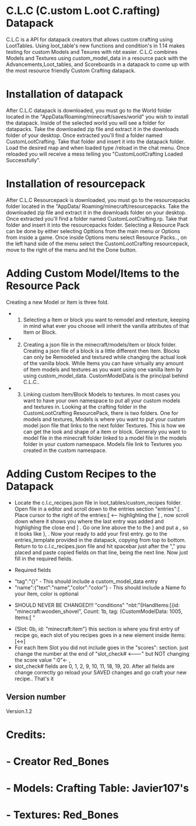 # C.L.C (C.ustom L.oot C.rafting) Datapack
C.L.C is a API for datapack creators that allows custom crafting using LootTables. Using loot_table's new functions and condition's in 1.14 makes testing for custom Models and Texures with nbt easier. C.L.C combines Models and Textures using custom_model_data in a resource pack with the Advancements,Loot_tables, and Scoreboards in a datapack to come up with the most resource friendly Custom Crafting datapack.    

   
#   Installation of datapack
After C.L.C datapack is downloaded, you must go to the World folder located in the "AppData/Roaming/minecraft/saves/world" you wish to install the datapack. Inside of the selected world you will see a folder for datapacks. Take the downloaded zip file and extract it in the downloads folder of your desktop. Once extracted you'll find a folder named CustomLootCrafting. Take that folder and insert it into the datapack folder. Load the desired map and when loaded type /reload in the chat menu. Once reloaded you will receive a mess telling you "CustomLootCrafting Loaded Successfully". 

#   Installation of resourcepack
After C.L.C Resourcepack is downloaded, you must go to the resourcepacks folder located in the "AppData/ Roaming/minecraft/resourcepacks. Take the downloaded zip file and extract it in the downloads folder on your desktop. Once extracted you'll find a folder named CustomLootCrafting.rp. Take that folder and insert it into the resourcepacks folder. Selecting a Resource Pack can be done by either selecting Opttions from the main menu or Options from inside a game. Once inside Options menu select Resource Packs.., on the left hand side of the menu select the CustomLootCrafting resourcepack, move to the right of the menu and hit the Done button. 

#   Adding Custom Model/Items to the Resource Pack
Creating a new Model or Item is three fold. 
- 1. Selecting a Item or block you want to remodel and retexture, keeping in mind what ever you choose will inherit the vanilla attributes of that Item or Block. 
- 2. Creating a json file in the minecraft/models/item or block folder. Creating a json file of a block is a little different then Item. Blocks can only be Remodeled and textured while changing the actual look of the vanilla block. While Items you can have virtually any amount of Item models and textures as you want using one vanilla item by using custom_model_data. CustomModelData is the principal behind C.L.C.. 
- 3.  Linking custom Item/Block Models to textures. In most cases you want to have your own namespace to put all your custom models and textures in. Looking at the crafting folder in the CustomLootCrafting ResourcePack, there is two folders. One for models and textures, Models is where you want to put your custom model json file that links to the next folder Textures. This is how we can get the look and shape of a item or block. Generaly you want to model file in the minecraft folder linked to a model file in the models folder in your custom namespace. Models file link to Textures you created in the custom namespace.  

#   Adding Custom Recipes to the Datapack
-   Locate the c.l.c_recipes.json file in loot_tables/custom_recipes folder. Open file in a editor and scroll down to the entries section  "entries":[ . Place cursor to the right of the  entries:[ <-- highlighting the [ , now scroll down where it shows you where the last entry was added and highlighing the close end ] . Go one line above the to the } and put a , so it looks like }, . Now your ready to add your first entry. go to the entries_template provided in the datapack, copying from top to bottom. Return to to c.l.c_recipes.json file and hit spacebar just after the "," you placed and paste copied fields on that line, being the next line. Now just fill in the required fields. 
 
* Required fields 
-   "tag":"{}" - This should include a custom_model_data entry
-   "name":{"text":"name","color":"color"} - This should include a Name fo your item, color is optional
* SHOULD NEVER BE CHANGED!!! 
    "conditions" "nbt:"{HandItems:[{id: \"minecraft:wooden_shovel\", Count: 1b, tag:                         {CustomModelData: 1005, Items:[ "
-   {Slot: 0b, id: \"minecraft:item\"} this section is where you first entry of recipe go, each slot of you       recipes goes in a new element inside Items:[<->]
-   For each Item Slot you did not include goes in the "scores": section. just change the number at the end of "slot_check# <---" but NOT changing the score value ":0"<- , 
- slot_check#  fields are 0, 1, 2, 9, 10, 11, 18, 19, 20.
After all fields are change correctly go reload your SAVED changes and go craft your new recipe.. That's it       

## Version number
Version.1.2

#  Credits:
# - Creator Red_Bones
#  - Models: Crafting Table: Javier107's  
# - Textures: Red_Bones